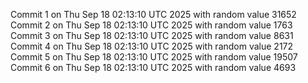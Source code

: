 Commit 1 on Thu Sep 18 02:13:10 UTC 2025 with random value 31652
Commit 2 on Thu Sep 18 02:13:10 UTC 2025 with random value 1763
Commit 3 on Thu Sep 18 02:13:10 UTC 2025 with random value 8631
Commit 4 on Thu Sep 18 02:13:10 UTC 2025 with random value 2172
Commit 5 on Thu Sep 18 02:13:10 UTC 2025 with random value 19507
Commit 6 on Thu Sep 18 02:13:10 UTC 2025 with random value 4693
